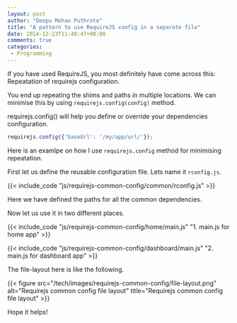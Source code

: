 ```yaml
---
layout: post
author: "Deepu Mohan Puthrote"
title: "A pattern to use RequireJS config in a separate file"
date: 2014-12-23T11:48:47+00:00
comments: true
categories:
 - Programming
---
```


If you have used RequireJS, you most definitely have come across this: Repeatation of requirejs configuration.

You end up repeating the shims and paths in multiple locations. We can minimise this by using `requirejs.config(config)` method.

requirejs.config() will help you define or override your dependencies configuration.

``` js
requirejs.config({'baseUrl': '/my/app/url/'});
```

Here is an examlpe on how I use `requirejs.config` method for minimising repeatation.

First let us define the reusable configuration file. Lets name it `rconfig.js`.

{{< include_code "js/requirejs-common-config/common/rconfig.js" >}}

Here we have defined the paths for all the common dependencies.

Now let us use it in two different places.

{{< include_code "js/requirejs-common-config/home/main.js" "1. main.js for home app" >}}

{{< include_code "js/requirejs-common-config/dashboard/main.js" "2. main.js for dashboard app" >}}

The file-layout here is like the following.

{{< figure src="/tech/images/requirejs-common-config/file-layout.png" alt="Requirejs common config file layout" title="Requirejs common config file layout" >}}

Hope it helps!
